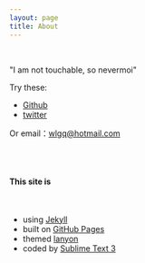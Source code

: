 ```yaml
---
layout: page
title: About
---
```

<br>

<p class="message">
"I am not touchable, so nevermoi"</p>

Try these:

* <a href="https://github.com/shuson" target="_blank">Github</a>
* <a href="https://twitter.com/shusonwang" target="_blank">twitter</a>

Or email：[wlgq@hotmail.com](mailto:wlgq@hotmail.com)

<br><br>

#### This site is 
<br>

* using <a href="http://jekyllrb.com" target="_blank">Jekyll</a>
* built on <a href="https://pages.github.com" target="_blank">GitHub Pages</a>
* themed <a href="https://github.com/poole/lanyon" target="_blank">lanyon</a>
* coded by <a href="http://sublimetext.com" target="_blank">Sublime Text 3</a>

<br>
<br>

